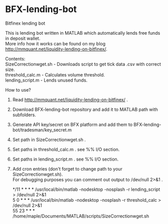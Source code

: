 # BFX-lending-bot
Bitfinex lending bot

This is lending bot written in MATLAB which automatically lends free funds in deposit wallet.  
More info how it works can be found on my blog http://mmquant.net/liquidity-lending-on-bitfinex/.  

Contents:  
SizeCorrectionwget.sh - Downloads script to get tick data .csv with correct size.  
threshold_calc.m - Calculates volume threshold.  
lending_script.m - Lends unused funds.  

How to use?  
1. Read http://mmquant.net/liquidity-lending-on-bitfinex/ .  
2. Download BFX-lending-bot repository and add it to MATLAB path with subfolders.  
3. Generate API key/secret on BFX platform and add them to BFX-lending-bot/tradesman/key_secret.m  
4. Set path in SizeCorrectionwget.sh .  
5. Set paths in threshold_calc.m . see %% I/O section.  
6. Set paths in lending_script.m . see %% I/O section.  
7. Add cron entries (don't forget to change path to your SizeCorrectionwget.sh).  
   For debugging purposes you can comment out output to /dev/null 2>&1 .  

    */11    *       *       *       *       /usr/local/bin/matlab -nodesktop -nosplash -r lending_script > /dev/null 2>&1  
    5       0       *       *       *       /usr/local/bin/matlab -nodesktop -nosplash -r threshold_calc > /dev/null 2>&1  
    55      23      *       *       *       /home/maple/Documents/MATLAB/scripts/SizeCorrectionwget.sh  
